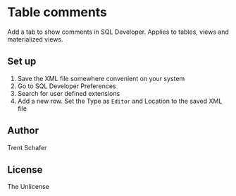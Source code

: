 # Table comments

Add a tab to show comments in SQL Developer. Applies to tables, views and
materialized views.

## Set up

1. Save the XML file somewhere convenient on your system
2. Go to SQL Developer Preferences
3. Search for user defined extensions
4. Add a new row. Set the Type as `Editor` and Location to the saved XML file

## Author 

Trent Schafer

## License

The Unlicense
